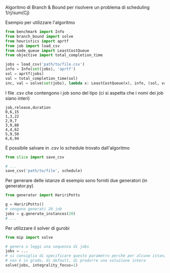 Algoritmo di Branch & Bound per risolvere un problema di scheduling 1/rj/sum(Cj)

Esempio per utilizzare l'algoritmo
```python
from benchmark import Info
from branch_bound import solve
from heuristics import aprtf
from job import load_csv
from node_queue import LeastCostQueue
from objective import total_completion_time

jobs = load_csv('path/to/file.csv')
info = Info(set(jobs), 'aprtf')
sol = aprtf(jobs)
val = total_completion_time(sol)
inc, val = solve(set(jobs), lambda x: LeastCostQueue(x), info, (sol, val))
```

I file .csv che contengono i job sono del tipo (ci si aspetta che i nomi dei job siano interi)
```csv
job,release,duration
0,6,15
1,3,22
2,9,7
3,9,88
4,4,62
5,9,50
6,6,94
```

È possibile salvare in .csv lo schedule trovato dall'algoritmo
```python
from slice import save_csv

# ...
save_csv('path/to/file', schedule)
```

Per generare delle istanze di esempio sono forniti due generatori (in generator.py)

```python
from generator import HaririPotts

g = HaririPotts()
# vengono generati 20 job
jobs = g.generate_instances(20)
# ...
```

Per utilizzare il solver di gurobi
```python
from mip import solve

# genera o leggi una sequenza di jobs
jobs = ...
# si consiglia di specificare questo parametro perché per alcune istanza gurobi
# non è in grado, di default, di produrre una soluzione intera
solve(jobs, integrality_focus=1)
```